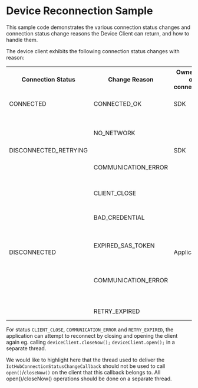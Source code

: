# Device Reconnection Sample

This sample code demonstrates the various connection status changes and connection status change reasons the Device Client can return, and how to handle them.

The device client exhibits the following connection status changes with reason:

<table>
  <tr>
    <th> Connection Status </th>
    <th> Change Reason </th>
    <th> Ownership of connectivity </th>
    <th> Comments </th>
  </tr>
  <tr>
    <td> CONNECTED </td>
    <td> CONNECTED_OK </td>
    <td> SDK </td>
    <td> SDK tries to remain connected to the service and can carry out all operation as normal </td>
  </tr>
  <tr>
    <td rowspan="2"> DISCONNECTED_RETRYING </td>
    <td> NO_NETWORK </td>
    <td rowspan="2"> SDK </td>
    <td rowspan="2"> When disconnection happens because of any reason (network failures, transient loss of connectivity etc.), SDK makes best attempt to connect back to IotHub. The RetryPolicy applied on the DeviceClient will be used to determine the count of reconnection attempts for <em>retriable</em> errors </td>
  </tr>
  <tr>
    <td> COMMUNICATION_ERROR </td>
  </tr>
  <tr>
    <td rowspan="5"> DISCONNECTED </td>
    <td> CLIENT_CLOSE </td>
    <td rowspan="5"> Application </td>
    <td> This is state when SDK was asked to close the connection by application </td>
  </tr>
  <tr>
    <td> BAD_CREDENTIAL </td>
    <td> Supplied credential isn’t good for device to connect to service - Fix the supplied credentials before attempting to reconnect again </td>
  </tr>
  <tr>
    <td> EXPIRED_SAS_TOKEN </td>
    <td> Supplied SAS Token has expired - Fix the supplied SAS token before attempting to reconnect again </td>
  </tr>
  <tr>
    <td> COMMUNICATION_ERROR </td>
    <td> This is the state when SDK landed up in a non-retriable error during communication - Inspect the <em>throwable</em> supplied in the <code>IotHubConnectionStatusChangeCallback</code> to get the stacktrace of the exception </td>
  </tr>
  <tr>
    <td> RETRY_EXPIRED </td>
    <td> This is the state when SDK attempted maximum retries set by the application </td>
  </tr>
</table>

For status `CLIENT_CLOSE`, `COMMUNICATION_ERROR` and `RETRY_EXPIRED`, the application can attempt to reconnect by closing and opening the client again eg. calling `deviceClient.closeNow();` `deviceClient.open();` in a separate thread.

We would like to highlight here that the thread used to deliver the `IotHubConnectionStatusChangeCallback` should not be used to call `open()`/`closeNow()` on the client that this callback belongs to. All open()/closeNow() operations should be done on a separate thread.

